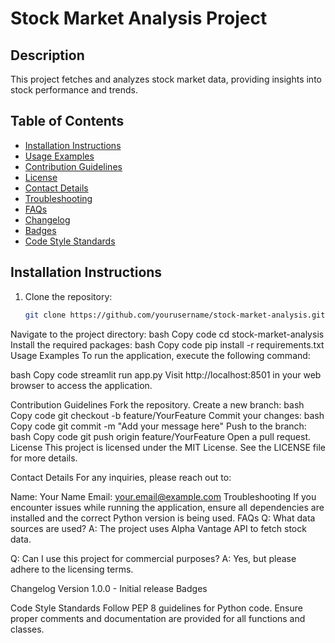 # Stock Market Analysis Project

## Description
This project fetches and analyzes stock market data, providing insights into stock performance and trends.

## Table of Contents
- [Installation Instructions](#installation-instructions)
- [Usage Examples](#usage-examples)
- [Contribution Guidelines](#contribution-guidelines)
- [License](#license)
- [Contact Details](#contact-details)
- [Troubleshooting](#troubleshooting)
- [FAQs](#faqs)
- [Changelog](#changelog)
- [Badges](#badges)
- [Code Style Standards](#code-style-standards)

## Installation Instructions
1. Clone the repository:
   ```bash
   git clone https://github.com/yourusername/stock-market-analysis.git
Navigate to the project directory:
bash
Copy code
cd stock-market-analysis
Install the required packages:
bash
Copy code
pip install -r requirements.txt
Usage Examples
To run the application, execute the following command:

bash
Copy code
streamlit run app.py
Visit http://localhost:8501 in your web browser to access the application.

Contribution Guidelines
Fork the repository.
Create a new branch:
bash
Copy code
git checkout -b feature/YourFeature
Commit your changes:
bash
Copy code
git commit -m "Add your message here"
Push to the branch:
bash
Copy code
git push origin feature/YourFeature
Open a pull request.
License
This project is licensed under the MIT License. See the LICENSE file for more details.

Contact Details
For any inquiries, please reach out to:

Name: Your Name
Email: your.email@example.com
Troubleshooting
If you encounter issues while running the application, ensure all dependencies are installed and the correct Python version is being used.
FAQs
Q: What data sources are used?
A: The project uses Alpha Vantage API to fetch stock data.

Q: Can I use this project for commercial purposes?
A: Yes, but please adhere to the licensing terms.

Changelog
Version 1.0.0 - Initial release
Badges

Code Style Standards
Follow PEP 8 guidelines for Python code.
Ensure proper comments and documentation are provided for all functions and classes.
